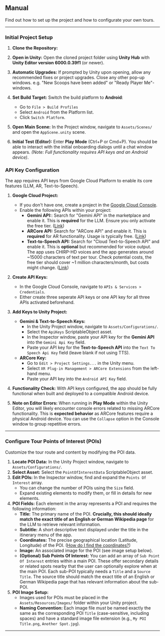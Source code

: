 ## Manual 
Find out how to set up the project and how to configurate your own tours.

---

### Initial Project Setup

1.  **Clone the Repository:**

2.  **Open in Unity:** Open the cloned project folder using **Unity Hub** with **Unity Editor version 6000.0.39f1** (or newer).

3.  **Automatic Upgrades:** If prompted by Unity upon opening, allow any recommended fixes or project upgrades. Close any other pop-up windows. e.g. "New Scoops have been added" or "Ready Player Me"-windows.

4.  **Set Build Target:** Switch the build platform to **Android**:
    * Go to `File > Build Profiles`
    * Select `Android` from the Platform list.
    * Click `Switch Platform`.

5.  **Open Main Scene:** In the Project window, navigate to `Assets/Scenes/` and open the `AppScene.unity` scene.

6.  **Initial Test (Editor):** Enter **Play Mode** (Ctrl+P or Cmd+P). You should be able to interact with the initial onboarding dialogs until a chat window appears. *(Note: Full functionality requires API keys and an Android device)*.

### API Key Configuration

The app requires API keys from Google Cloud Platform to enable its core features (LLM, AR, Text-to-Speech).

1.  **Google Cloud Project:**
    * If you don't have one, create a project in the [Google Cloud Console](https://console.cloud.google.com/).
    * Enable the following APIs within your project:
        * **Gemini API:**: Search for "Gemini API" in the marketplace and enable it. This is **required** for the LLM. Ensure you only activate the free tier. ([Link]([https://console.cloud.google.com/vertex-ai](https://console.cloud.google.com/marketplace/product/google/generativelanguage.googleapis.com)))
        * **ARCore API:** Search for "ARCore API" and enable it. This is **required** for AR functionality. Usage is typically free. ([Link](https://console.cloud.google.com/marketplace/product/google/arcore.googleapis.com))
        * **Text-to-Speech API:** Search for "Cloud Text-to-Speech API" and enable it. This is **optional** but recommended for voice output. The app uses CHIRP-HD voices and the app generates around ~15000 characters of text per tour. Check potential costs, the free tier should cover ~1 million characters/month, but costs might change. ([Link](https://console.cloud.google.com/marketplace/product/google/texttospeech.googleapis.com))

2.  **Create API Keys:**
    * In the Google Cloud Console, navigate to `APIs & Services > Credentials`.
    * Either create three seperate API keys or one API key for all three APIs activated beforehand.

3.  **Add Keys to Unity Project:**
    * **Gemini & Text-to-Speech Keys:**
        * In the Unity Project window, navigate to `Assets/Configurations/`.
        * Select the `ApiKeys` ScriptableObject asset.
        * In the Inspector window, paste your API key for the **Gemini API** into the `Gemini Api Key` field.
        * Paste your API key for the **Text-to-Speech API** into the `Text To Speech Api Key` field (leave blank if not using TTS).
    * **ARCore Key:**
        * Go to `Edit > Project Settings...` in the Unity menu.
        * Select `XR Plug-in Management > ARCore Extensions` from the left-hand menu.
        * Paste your API key into the `Android API Key` field.

4.  **Functionality Check:** With API keys configured, the app should be fully functional when built and deployed to a compatible Android device.

5.  **Note on Editor Errors:** When running in **Play Mode** within the Unity Editor, you will likely encounter console errors related to missing ARCore functionality. This is **expected behavior** as ARCore features require a physical Android device. You can use the `Collapse` option in the Console window to group repetitive errors.

---

### Configure Tour Points of Interest (POIs)

Customize the tour route and content by modifying the POI data.

1.  **Locate POI Data:** In the Unity Project window, navigate to `Assets/Configurations/`.
2.  **Select Asset:** Select the `PointOfInterestData` ScriptableObject asset.
3.  **Edit POIs:** In the Inspector window, find and expand the `Points Of Interest` array.
    * You can change the number of POIs using the `Size` field.
    * Expand existing elements to modify them, or fill in details for new elements.
4.  **POI Fields:** Each element in the array represents a POI and requires the following information:
    * **Title:** The primary name of the POI. **Crucially, this should ideally match the exact title of an English or German Wikipedia page** for the LLM to retrieve relevant information.
    * **Subtitle:** A short descriptive text displayed under the title in the itinerary menu of the app.
    * **Coordinates:** The precise geographical location (Latitude, Longitude) of the POI. ([How do I find the coordinates?](https://developers.google.com/ar/develop/unity-arf/geospatial/anchors#use_google_maps))
    * **Image:** An associated image for the POI (see image setup below).
    * **(Optional) Sub Points Of Interest:** You can add an array of `Sub Point Of Interest` entries within a main POI. These offer secondary details or related spots nearby that the user can optionally explore when at the main POI. Each sub-POI typically needs a `Title` and a `Source Title`. The source title should match the exact title of an English or German Wikipedia page that has relevant information about the sub-POI.
5.  **POI Image Setup:**
    * Images used for POIs must be placed in the `Assets/Resources/Images/` folder within your Unity project.
    * **Naming Convention:** Each image file *must* be named exactly the same as the corresponding POI `Title` (case-sensitive, including spaces) and have a standard image file extension (e.g., `My POI Title.png`, `Another Spot.jpg`).

---
